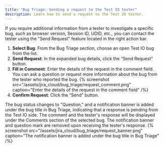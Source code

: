 ```yaml
---
title: "Bug Triage: Sending a request to the Test IO tester"
description: Learn how to send a request to the Test IO tester.
---
```


If you require additional information from a tester to investigate a specific bug, such as browser version, Session ID, UDID, etc., you can contact the tester using the "Send Request" feature located in the right action bar.

1. **Select Bug**: From the Bug Triage section, choose an open Test IO bug from the list.
2. **Send Request**: In the expanded bug details, click the “Send Request” button.
3. **Fill in Comment**: Enter the details of the request in the comment field. You can ask a question or request more information about the bug from the tester who reported the bug.
   {% screenshot src="/assets/jira_cloud/bug_triage/request_comment.png" caption="Enter the details of the request in the comment field" /%}
4. **Confirm Request**: Click the “Send” button.

The bug status changes to "Question," and a notification banner is added under the bug title in Bug Triage, indicating that a response is pending from the Test IO side. The comment and the tester's response will be displayed under the Comments section of the selected bug.
The notification banner and question mark are removed upon receiving the tester's response.
{% screenshot src="/assets/jira_cloud/bug_triage/request_banner.png" caption="The notification banner is added under the bug title in Bug Triage" /%}
